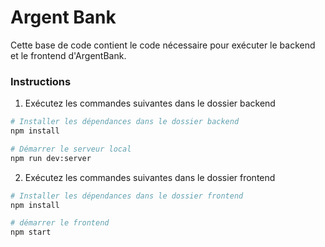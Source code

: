 # Argent Bank

Cette base de code contient le code nécessaire pour exécuter le backend et le frontend d'ArgentBank.

### Instructions

1. Exécutez les commandes suivantes dans le dossier backend

```bash
# Installer les dépendances dans le dossier backend
npm install

# Démarrer le serveur local
npm run dev:server

```

2. Exécutez les commandes suivantes dans le dossier frontend

```bash
# Installer les dépendances dans le dossier frontend
npm install

# démarrer le frontend
npm start
```
